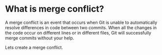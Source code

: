 What is merge conflict?
=======================

A merge conflict is an event that occurs when Git is unable to automatically resolve differences in code between two commits. When all the changes in the code occur on different lines or in different files, Git will successfully merge commits without your help.

Lets create a merge conflict.